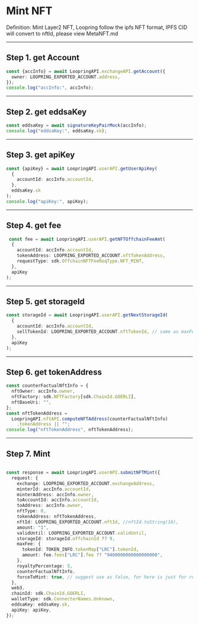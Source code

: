 # Mint NFT

Definition: Mint Layer2 NFT, Loopring follow the ipfs NFT format, IPFS CID will convert to nftId, please view MetaNFT.md

***

## Step 1. get Account

```ts
const {accInfo} = await LoopringAPI.exchangeAPI.getAccount({
  owner: LOOPRING_EXPORTED_ACCOUNT.address,
});
console.log("accInfo:", accInfo);
``` 

***

## Step 2. get eddsaKey

```ts
const eddsaKey = await signatureKeyPairMock(accInfo);
console.log("eddsaKey:", eddsaKey.sk);
```

***

## Step 3. get apiKey

```ts
const {apiKey} = await LoopringAPI.userAPI.getUserApiKey(
  {
    accountId: accInfo.accountId,
  },
  eddsaKey.sk
);
console.log("apiKey:", apiKey);

```

***

## Step 4. get fee

```ts
 const fee = await LoopringAPI.userAPI.getNFTOffchainFeeAmt(
  {
    accountId: accInfo.accountId,
    tokenAddress: LOOPRING_EXPORTED_ACCOUNT.nftTokenAddress,
    requestType: sdk.OffchainNFTFeeReqType.NFT_MINT,
  },
  apiKey
);
```

***

## Step 5. get storageId

```ts
const storageId = await LoopringAPI.userAPI.getNextStorageId(
  {
    accountId: accInfo.accountId,
    sellTokenId: LOOPRING_EXPORTED_ACCOUNT.nftTokenId, // same as maxFee tokenId
  },
  apiKey
);


```

***

## Step 6. get tokenAddress

```ts
const counterFactualNftInfo = {
  nftOwner: accInfo.owner,
  nftFactory: sdk.NFTFactory[sdk.ChainId.GOERLI],
  nftBaseUri: "",
};
const nftTokenAddress =
  LoopringAPI.nftAPI.computeNFTAddress(counterFactualNftInfo)
    .tokenAddress || "";
console.log("nftTokenAddress", nftTokenAddress);
```

***

## Step 7. Mint

```ts

const response = await LoopringAPI.userAPI.submitNFTMint({
  request: {
    exchange: LOOPRING_EXPORTED_ACCOUNT.exchangeAddress,
    minterId: accInfo.accountId,
    minterAddress: accInfo.owner,
    toAccountId: accInfo.accountId,
    toAddress: accInfo.owner,
    nftType: 0,
    tokenAddress: nftTokenAddress,
    nftId: LOOPRING_EXPORTED_ACCOUNT.nftId, //nftId.toString(16),
    amount: "1",
    validUntil: LOOPRING_EXPORTED_ACCOUNT.validUntil,
    storageId: storageId.offchainId ?? 9,
    maxFee: {
      tokenId: TOKEN_INFO.tokenMap["LRC"].tokenId,
      amount: fee.fees["LRC"].fee ?? "9400000000000000000",
    },
    royaltyPercentage: 5,
    counterFactualNftInfo,
    forceToMint: true, // suggest use as false, for here is just for run test
  },
  web3,
  chainId: sdk.ChainId.GOERLI,
  walletType: sdk.ConnectorNames.Unknown,
  eddsaKey: eddsaKey.sk,
  apiKey: apiKey,
});
```

